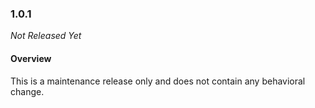 ### 1.0.1

_Not Released Yet_

#### Overview

This is a maintenance release only and does not contain any behavioral change.